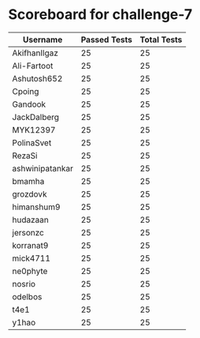 # Scoreboard for challenge-7
| Username   | Passed Tests | Total Tests |
|------------|--------------|-------------|
| AkifhanIlgaz | 25 | 25 |
| Ali-Fartoot | 25 | 25 |
| Ashutosh652 | 25 | 25 |
| Cpoing | 25 | 25 |
| Gandook | 25 | 25 |
| JackDalberg | 25 | 25 |
| MYK12397 | 25 | 25 |
| PolinaSvet | 25 | 25 |
| RezaSi | 25 | 25 |
| ashwinipatankar | 25 | 25 |
| bmamha | 25 | 25 |
| grozdovk | 25 | 25 |
| himanshum9 | 25 | 25 |
| hudazaan | 25 | 25 |
| jersonzc | 25 | 25 |
| korranat9 | 25 | 25 |
| mick4711 | 25 | 25 |
| ne0phyte | 25 | 25 |
| nosrio | 25 | 25 |
| odelbos | 25 | 25 |
| t4e1 | 25 | 25 |
| y1hao | 25 | 25 |
